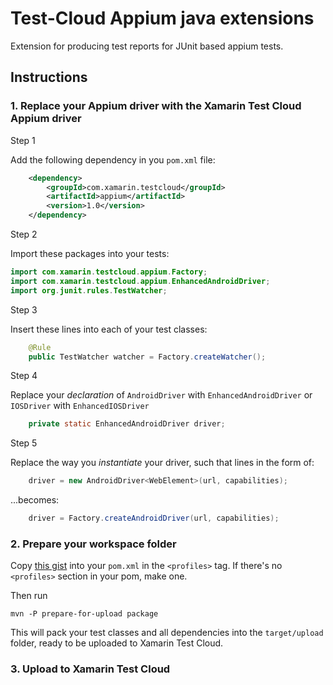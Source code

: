 # Test-Cloud Appium java extensions

Extension for producing test reports for JUnit based appium tests.

## Instructions

### 1. Replace your Appium driver with the Xamarin Test Cloud Appium driver

Step 1

Add the following dependency in you `pom.xml` file:

```xml
    <dependency>
        <groupId>com.xamarin.testcloud</groupId>
        <artifactId>appium</artifactId>
        <version>1.0</version>
    </dependency>
```

Step 2

Import these packages into your tests:

```java
import com.xamarin.testcloud.appium.Factory;
import com.xamarin.testcloud.appium.EnhancedAndroidDriver;
import org.junit.rules.TestWatcher;
```

Step 3

Insert these lines into each of your test classes:

```java    
    @Rule
    public TestWatcher watcher = Factory.createWatcher();
```

Step 4

Replace your _declaration_ of `AndroidDriver` with `EnhancedAndroidDriver` or `IOSDriver` with `EnhancedIOSDriver`

```java
    private static EnhancedAndroidDriver driver;
```

Step 5

Replace the way you _instantiate_ your driver, such that lines in the form of:

```java
    driver = new AndroidDriver<WebElement>(url, capabilities);
```

...becomes:

```java
    driver = Factory.createAndroidDriver(url, capabilities);
```


### 2. Prepare your workspace folder

Copy [this gist](https://gist.github.com/skovsboll/005db8653911349dc9a3062821d5348f) into your `pom.xml` in the `<profiles>` tag. If there's no `<profiles>` section in your pom, make one.

Then run

`mvn -P prepare-for-upload package` 

This will pack your test classes and all dependencies into the `target/upload` folder, ready to be uploaded to Xamarin Test Cloud.

### 3. Upload to Xamarin Test Cloud



